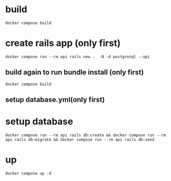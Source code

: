 # build
`docker compose build`

# create rails app (only first)
`docker compose run --rm api rails new .  -B -d postgresql --api`

## build again to run bundle install (only first)
`docker compose build` 

## setup database.yml(only first)

# setup database
`docker compose run --rm api rails db:create && docker compose run --rm api rails db:migrate && docker compose run --rm api rails db:seed`

# up
`docker compose up -d`
